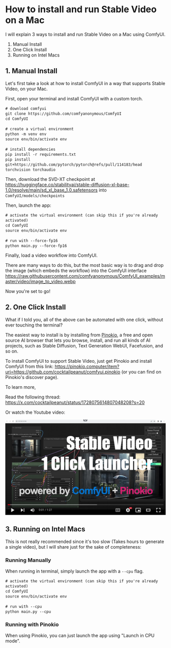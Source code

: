 # How to install and run Stable Video on a Mac

I will explain 3 ways to install and run Stable Video on a Mac using ComfyUI.

1. Manual Install
2. One Click Install
3. Running on Intel Macs

## 1. Manual Install

Let's first take a look at how to install ComfyUI in a way that supports Stable Video, on your Mac.

First, open your terminal and install ComfyUI with a custom torch.

```
# download comfyui
git clone https://github.com/comfyanonymous/ComfyUI
cd ComfyUI

# create a virtual environment
python -m venv env
source env/bin/activate env

# install dependencies
pip install -r requirements.txt
pip install git+https://github.com/pytorch/pytorch@refs/pull/114183/head torchvision torchaudio
```

Then, download the SVD-XT checkpoint at https://huggingface.co/stabilityai/stable-diffusion-xl-base-1.0/resolve/main/sd_xl_base_1.0.safetensors into `ComfyUI/models/checkpoints`

Then, launch the app:

```
# activate the virtual environment (can skip this if you're already activated)
cd ComfyUI
source env/bin/activate env

# run with --force-fp16
python main.py --force-fp16
```

Finally, load a video workflow into ComfyUI.

There are many ways to do this, but the most basic way is to drag and drop the image (which embeds the workflow) into the ComfyUI interface https://raw.githubusercontent.com/comfyanonymous/ComfyUI_examples/master/video/image_to_video.webp

Now you're set to go!

## 2. One Click Install

What if I told you, all of the above can be automated with one click, without ever touching the terminal?

The easiest way to install is by installing from [Pinokio](https://pinokio.computer), a free and open source AI browser that lets you browse, install, and run all kinds of AI projects, such as Stable Diffusion, Text Generation WebUI, Facefusion, and so on.

To install ComfyUI to support Stable Video, just get Pinokio and install ComfyUI from this link: https://pinokio.computer/item?uri=https://github.com/cocktailpeanut/comfyui.pinokio (or you can find on Pinokio's discover page).

To learn more,

Read the following thread: https://x.com/cocktailpeanut/status/1728075614807048208?s=20

Or watch the Youtube video:

[![Youtube](youtube.png)](https://www.youtube.com/watch?v=37_DzIG0Ows)


## 3. Running on Intel Macs

This is not really recommended since it's too slow (Takes hours to generate a single video), but I will share just for the sake of completeness:

### Running Manually

When running in terminal, simply launch the app with a `--cpu` flag.

```
# activate the virtual environment (can skip this if you're already activated)
cd ComfyUI
source env/bin/activate env

# run with --cpu
python main.py --cpu
```

### Running with Pinokio

When using Pinokio, you can just launch the app using "Launch in CPU mode".
